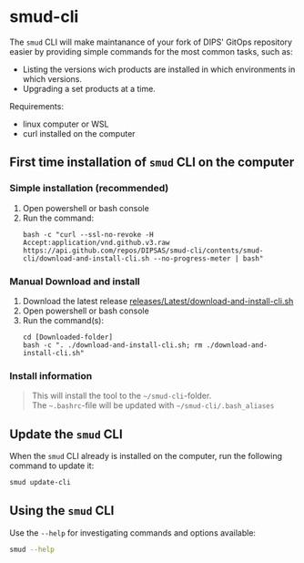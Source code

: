 # smud-cli

The `smud` CLI will make maintanance of your fork of DIPS' GitOps repository easier by providing simple commands for the most common tasks, such as:
- Listing the versions wich products are installed in which environments in which versions.
- Upgrading a set products at a time.

Requirements:
* linux computer or WSL
* curl installed on the computer 

## First time installation of `smud` CLI on the computer 


### Simple installation (recommended)
1. Open powershell or bash console
2. Run the command:
   ```shell
   bash -c "curl --ssl-no-revoke -H Accept:application/vnd.github.v3.raw https://api.github.com/repos/DIPSAS/smud-cli/contents/smud-cli/download-and-install-cli.sh --no-progress-meter | bash"
   ``` 


### Manual Download and install
1. Download the latest release [releases/Latest/download-and-install-cli.sh](https://github.com/DIPSAS/smud-cli/releases/download/Latest/download-and-install-cli.sh)
2. Open powershell or bash console
3. Run the command(s):
   ```shell
   cd [Downloaded-folder]
   bash -c ". ./download-and-install-cli.sh; rm ./download-and-install-cli.sh"
   ``` 

### Install information
> This will install the tool to the `~/smud-cli`-folder.  
> The `~.bashrc`-file will be updated with `~/smud-cli/.bash_aliases`

## Update the `smud` CLI 
When the `smud` CLI already is installed on the computer, run the following command to update it:
```sh
smud update-cli
```

## Using the `smud` CLI

Use the `--help` for investigating commands and options available:
```sh
smud --help
```
